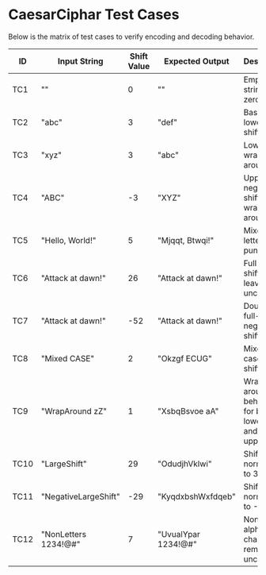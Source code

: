 # CaesarCiphar Test Cases

Below is the matrix of test cases to verify encoding and decoding behavior.

| ID    | Input String          | Shift Value | Expected Output        | Description                                              |
|-------|-----------------------|-------------|------------------------|----------------------------------------------------------|
| TC1   | ""                    | 0           | ""                     | Empty string with zero shift                             |
| TC2   | "abc"                 | 3           | "def"                  | Basic lowercase shift                                    |
| TC3   | "xyz"                 | 3           | "abc"                  | Lowercase wrap-around                                    |
| TC4   | "ABC"                 | -3          | "XYZ"                  | Uppercase negative shift with wrap-around                |
| TC5   | "Hello, World!"       | 5           | "Mjqqt, Btwqi!"        | Mixed letters and punctuation                            |
| TC6   | "Attack at dawn!"     | 26          | "Attack at dawn!"      | Full-cycle shift that leaves text unchanged              |
| TC7   | "Attack at dawn!"     | -52         | "Attack at dawn!"      | Double full-cycle negative shift                         |
| TC8   | "Mixed CASE"          | 2           | "Okzgf ECUG"           | Mixed-case string shift                                  |
| TC9   | "WrapAround zZ"       | 1           | "XsbqBsvoe aA"         | Wrap-around behavior for both lowercase and uppercase    |
| TC10  | "LargeShift"          | 29          | "OdudjhVklwi"          | Shift >26 normalized to 3                                |
| TC11  | "NegativeLargeShift"  | -29         | "KyqdxbshWxfdqeb"      | Shift <-26 normalized to -3                              |
| TC12  | "NonLetters 1234!@#"  | 7           | "UvualYpar 1234!@#"    | Non-alphabetic characters remain unchanged               |

